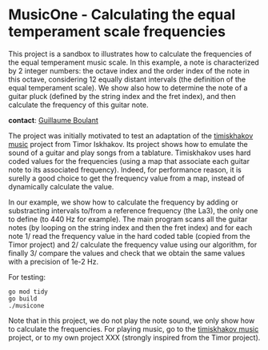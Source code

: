 # MusicOne - Calculating the equal temperament scale frequencies

This project is a sandbox to illustrates how to calculate the
frequencies of the equal temperament music scale. In this example, a
note is characterized by 2 integer numbers: the octave index and the
order index of the note in this octave, considering 12 equally distant
intervals (the definition of the equal temperament scale). We show also
how to determine the note of a guitar pluck (defined by the string index
and the fret index), and then calculate the frequency of this guitar
note.

**contact**: [Guillaume Boulant](mailto:gboulant@gmail.com?subject=musicone)

The project was initially motivated to test an adaptation of the
[timiskhakov music](https://github.com/timiskhakov/music) project from
Timor Iskhakov. Its project shows how to emulate the sound of a guitar
and play songs from a tablature. Timiskhakov uses hard coded values for
the frequencies (using a map that associate each guitar note to its
associated frequency). Indeed, for performance reason, it is surelly a
good choice to get the frequency value from a map, instead of
dynamically calculate the value.

In our example, we show how to calculate the frequency by adding or
substracting intervals to/from a reference frequency (the La3), the only
one to define (to 440 Hz for example). The main program scans all the
guitar notes (by looping on the string index and then the fret index)
and for each note 1/ read the frequency value in the hard coded table
(copied from the Timor project) and 2/ calculate the frequency value
using our algorithm, for finally 3/ compare the values and check that we
obtain the same values with a precision of 1e-2 Hz.

For testing:

```shell
go mod tidy
go build
./musicone
```

Note that in this project, we do not play the note sound, we only
show how to calculate the frequencies. For playing music, go to the
[timiskhakov music](https://github.com/timiskhakov/music) project, or to
my own project XXX (strongly inspired from the Timor project).
